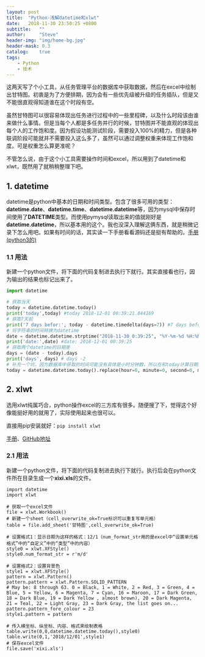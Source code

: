 ```yaml
---
layout: post
title:  "Python-浅解datetime和xlwt"
date:   2018-11-30 23:50:25 +0800
subtitle:   ""
author:     "Steve"
header-img: "img/home-bg.jpg"
header-mask: 0.3
catalog:    true
tags:
    - Python
    - 技术
---
```


这两天写了个小工具，从任务管理平台的数据库中获取数据，然后在excel中绘制出甘特图。初衷是为了方便排期，因为会有一些优先级被升级的任务插队，但是又不能很直观得知道谁在这个时段有空。

虽然甘特图可以很容易体现出任务进行过程中的一些里程碑，以及什么时段该由谁来做什么事情。但是当每个人都是多任务并行的时候，甘特图并不能直观的体现出每个人的工作饱和度。因为假设功能测试阶段，需要投入100%的精力，但是各种联调阶段可能就并不需要投入这么多了，虽然可以通过调整权重来体现工作饱和度。可是权重怎么算更准呢？

不管怎么说，由于这个小工具需要操作时间和excel，所以用到了datetime和xlwt，既然用了就稍稍整理下吧。

## 1. datetime

datetime是python中基本的日期和时间类型。包含了很多可用的类型：**datetime.date**、**datetime.time**、**datetime.datetime**等，因为mysql中保存时间使用了**DATETIME**类型。而使用pymysql读取出来的值就刚好是**datetime.datetime**，所以基本用的这个。我也没深入理解这俩东西，就是稍微记录下怎么用吧。如果有时间的话，其实读一下手册看看源码还是挺有帮助的。[手册(python3的)](https://docs.python.org/3/library/datetime.html)

### 1.1 用法

新建一个python文件，将下面的代码复制进去执行下就行。其实直接看也行，因为输出的结果也标记出来了。

```python
import datetime

# 获取当天
today = datetime.datetime.today()
print('today',today) #today 2018-12-01 00:39:21.844169
# 获取7天前
print('7 days befor:', today - datetime.timedelta(days=7)) #7 days befor: 2018-11-24 00:39:21.844169
# 将字符串的时间转换为datetime
date = datetime.datetime.strptime("2018-11-30 0:39:25", "%Y-%m-%d %H:%M:%S")
print('date:',date) #date: 2018-12-01 00:39:25
# 获取两个datetime的日期差
days = (date - today).days
print('days', days) # days -2
# 补充一个坑，因为数据库中获取的时间可能没有具体是小时分钟数，所以在和today计算日期差的时候可能会不准，可以通过如下方法将today中的小时分钟抹去。
today = datetime.datetime.today().replace(hour=0, minute=0, second=0, microsecond=0)
```

## 2. xlwt

选用xlwt纯属巧合，python操作excel的三方库有很多。随便搜了下，觉得这个好像能挺好用的就用了，实际使用起来也很可以。

直接用pip安装就好：`pip install xlwt`

[手册](https://xlwt.readthedocs.io/en/latest/)、[GitHub地址](https://github.com/python-excel/xlwt)

### 2.1 用法

新建一个python文件，将下面的代码复制进去执行下就行。执行后会在python文件所在目录生成一个**xixi.xls**的文件。

```
import datetime
import xlwt

# 获取一个excel文件
file = xlwt.Workbook()
# 新建一个sheet（cell_overwrite_ok=True标识可以重复写单元格）
table = file.add_sheet('甘特图',cell_overwrite_ok=True)

# 设置格式1：显示日期为这样的格式：12/1（num_format_str用的是excel中“设置单元格格式”中的“自定义”中的“类型”中的内容）
style0 = xlwt.XFStyle()
style0.num_format_str = r'm/d'

# 设置格式2：设置背景色
style1 = xlwt.XFStyle()
pattern = xlwt.Pattern()
pattern.pattern = xlwt.Pattern.SOLID_PATTERN
# May be: 8 through 63. 0 = Black, 1 = White, 2 = Red, 3 = Green, 4 = Blue, 5 = Yellow, 6 = Magenta, 7 = Cyan, 16 = Maroon, 17 = Dark Green, 18 = Dark Blue, 19 = Dark Yellow , almost brown), 20 = Dark Magenta, 21 = Teal, 22 = Light Gray, 23 = Dark Gray, the list goes on...
pattern.pattern_fore_colour = 23
style1.pattern = pattern

# 传入横坐标、纵坐标、内容、格式来绘制表格
table.write(0,0,datetime.datetime.today(),style0)
table.write(0,1,'2018/12/01',style1)
# 保存excel文件
file.save('xixi.xls')
```